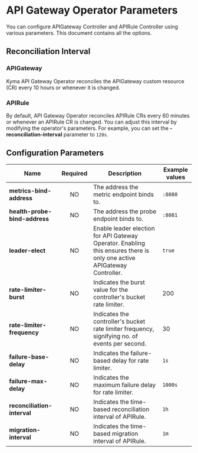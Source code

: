 # API Gateway Operator Parameters

You can configure APIGateway Controller and APIRule Controller using various parameters. This document contains all the options.

## Reconciliation Interval

### APIGateway
Kyma API Gateway Operator reconciles the APIGateway custom resource (CR) every 10 hours or whenever it is changed.

### APIRule
By default, API Gateway Operator reconciles APIRule CRs every 60 minutes or whenever an APIRule CR is changed. You can adjust this interval by modifying the operator's parameters. For example, you can set the **-reconciliation-interval** parameter to `120s`.

## Configuration Parameters

| Name                          | Required | Description                                                                                                            | Example values |
|-------------------------------|:--------:|------------------------------------------------------------------------------------------------------------------------|----------------|
| **metrics-bind-address**      |    NO    | The address the metric endpoint binds to.                                                                              | `:8080`        |
| **health-probe-bind-address** |    NO    | The address the probe endpoint binds to.                                                                               | `:8081`        |
| **leader-elect**              |    NO    | Enable leader election for API Gateway Operator. Enabling this ensures there is only one active APIGateway Controller. | `true`         |
| **rate-limiter-burst**        |    NO    | Indicates the burst value for the controller's bucket rate limiter.                                                    | 200            |
| **rate-limiter-frequency**    |    NO    | Indicates the controller's bucket rate limiter frequency, signifying no. of events per second.                         | 30             |
| **failure-base-delay**        |    NO    | Indicates the failure-based delay for rate limiter.                                                                    | `1s`           |
| **failure-max-delay**         |    NO    | Indicates the maximum failure delay for rate limiter.                                                                  | `1000s`        |
| **reconciliation-interval**   |    NO    | Indicates the time-based reconciliation interval of APIRule.                                                           | `1h`           |
| **migration-interval**        |    NO    | Indicates the time-based migration interval of APIRule.                                                                | `1m`           |